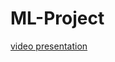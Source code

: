 # ML-Project
[video presentation](https://drive.google.com/file/d/14QniYr4O9DR4kqFdTeZXD0U3E2buCTPN/view?usp=sharing)
